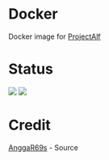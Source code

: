 # Docker
Docker image for [ProjectAlf](https://github.com/alfianandaa/ProjectAlf)

# Status
<a href="https://github.com/alfianandaa/Docker/actions?query=Docker+build"> <img src="https://img.shields.io/github/workflow/status/alfianandaa/Docker/Docker%20Build/master?color=brightgreen&label=Docker%20build&logo=github%20actions&logoColor=brightgreen&style=for-the-badge" /></a>
<a href="https://hub.docker.com/r/alfianandaa/alf/tags"> <img src="https://img.shields.io/docker/v/alfianandaa/alf/groovy?label=docker%20version&logo=docker&style=for-the-badge" /></a>

# Credit
[AnggaR69s](https://github.com/AnggaR96s) - Source



